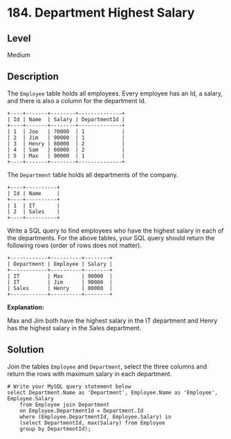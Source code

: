 # 184. Department Highest Salary
## Level
Medium

## Description
The `Employee` table holds all employees. Every employee has an Id, a salary, and there is also a column for the department Id.
```
+----+-------+--------+--------------+
| Id | Name  | Salary | DepartmentId |
+----+-------+--------+--------------+
| 1  | Joe   | 70000  | 1            |
| 2  | Jim   | 90000  | 1            |
| 3  | Henry | 80000  | 2            |
| 4  | Sam   | 60000  | 2            |
| 5  | Max   | 90000  | 1            |
+----+-------+--------+--------------+
```
The `Department` table holds all departments of the company.
```
+----+----------+
| Id | Name     |
+----+----------+
| 1  | IT       |
| 2  | Sales    |
+----+----------+
```
Write a SQL query to find employees who have the highest salary in each of the departments. For the above tables, your SQL query should return the following rows (order of rows does not matter).
```
+------------+----------+--------+
| Department | Employee | Salary |
+------------+----------+--------+
| IT         | Max      | 90000  |
| IT         | Jim      | 90000  |
| Sales      | Henry    | 80000  |
+------------+----------+--------+
```
**Explanation:**

Max and Jim both have the highest salary in the IT department and Henry has the highest salary in the Sales department.

## Solution
Join the tables `Employee` and `Department`, select the three columns and return the rows with maximum salary in each department.
```
# Write your MySQL query statement below
select Department.Name as 'Department', Employee.Name as 'Employee', Employee.Salary
    from Employee join Department
    on Employee.DepartmentId = Department.Id
    where (Employee.DepartmentId, Employee.Salary) in
    (select DepartmentId, max(Salary) from Employee
    group by DepartmentId);
```
